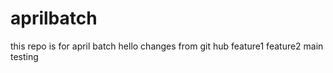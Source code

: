 # aprilbatch
this repo is for april batch
hello
changes from git hub
feature1
feature2
main testing
